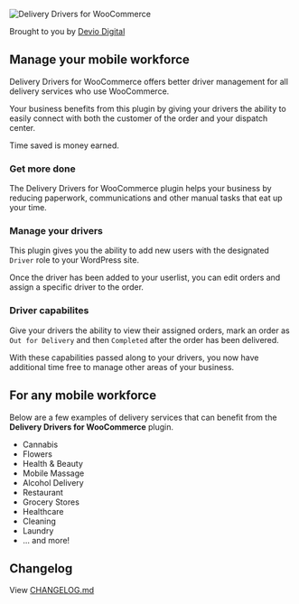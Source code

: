 ![Delivery Drivers for WooCommerce](https://robertdevore.com/wp-content/uploads/2018/09/ddwc-logo.png)

Brought to you by [Devio Digital](https://deviodigital.com)

## Manage your mobile workforce

Delivery Drivers for WooCommerce offers better driver management for all delivery services who use WooCommerce.

Your business benefits from this plugin by giving your drivers the ability to easily connect with both the customer of the order and your dispatch center.

Time saved is money earned.

### Get more done

The Delivery Drivers for WooCommerce plugin helps your business by reducing paperwork, communications and other manual tasks that eat up your time.

### Manage your drivers

This plugin gives you the ability to add new users with the designated `Driver` role to your WordPress site.

Once the driver has been added to your userlist, you can edit orders and assign a specific driver to the order.

### Driver capabilites

Give your drivers the ability to view their assigned orders, mark an order as `Out for Delivery` and then `Completed` after the order has been delivered.

With these capabilities passed along to your drivers, you now have additional time free to manage other areas of your business.

## For any mobile workforce

Below are a few examples of delivery services that can benefit from the **Delivery Drivers for WooCommerce** plugin.

* Cannabis
* Flowers
* Health & Beauty
* Mobile Massage
* Alcohol Delivery
* Restaurant
* Grocery Stores
* Healthcare
* Cleaning
* Laundry
* ... and more!

## Changelog

View [CHANGELOG.md](https://github.com/robertdevore/delivery-drivers-for-woocommerce/blob/master/CHANGELOG.md)